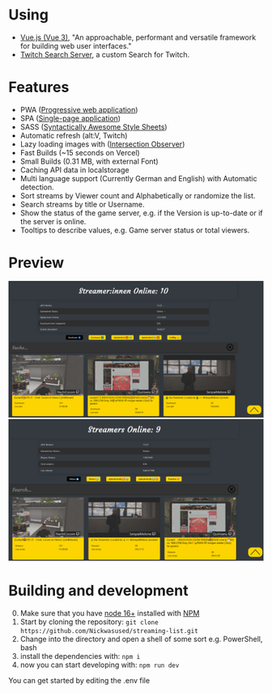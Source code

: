 # Using

- [Vue.js (Vue 3)](https://vuejs.org/), "An approachable, performant and versatile framework for building web user interfaces."
- [Twitch Search Server](https://github.com/Nickwasused/twitch-search-server), a custom Search for Twitch.

# Features

- PWA ([Progressive web application](https://wikiless.org/wiki/Progressive_web_application))
- SPA ([Single-page application](https://wikiless.org/wiki/single_page_application))
- SASS ([Syntactically Awesome Style Sheets](https://sass-lang.com/))
- Automatic refresh (alt:V, Twitch)
- Lazy loading images with ([Intersection Observer](https://developer.mozilla.org/en-US/docs/Web/API/Intersection_Observer_API))
- Fast Builds (~15 seconds on Vercel)
- Small Builds (0.31 MB, with external Font)
- Caching API data in localstorage
- Multi language support (Currently German and English) with Automatic detection.
- Sort streams by Viewer count and Alphabetically or randomize the list.
- Search streams by title or Username.
- Show the status of the game server, e.g. if the Version is up-to-date or if the server is online.
- Tooltips to describe values, e.g. Game server status or total viewers.

# Preview
![streaming-list-de-preview](./preview/preview-de.webp)
![streaming-list-en-preview](./preview/preview-en.webp)

# Building and development

0. Make sure that you have [node 16+](https://nodejs.org/en/) installed with [NPM](https://nodejs.org/en/knowledge/getting-started/npm/what-is-npm/)
1. Start by cloning the repository: `git clone https://github.com/Nickwasused/streaming-list.git`
2. Change into the directory and open a shell of some sort e.g. PowerShell, bash
3. install the dependencies with: `npm i`
4. now you can start developing with: `npm run dev`
  
You can get started by editing the .env file
